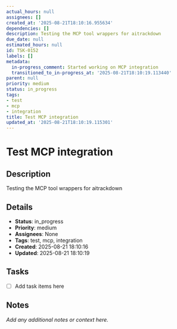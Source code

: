 ```yaml
---
actual_hours: null
assignees: []
created_at: '2025-08-21T18:10:16.955634'
dependencies: []
description: Testing the MCP tool wrappers for aitrackdown
due_date: null
estimated_hours: null
id: TSK-0152
labels: []
metadata:
  in-progress_comment: Started working on MCP integration
  transitioned_to_in-progress_at: '2025-08-21T18:10:19.113440'
parent: null
priority: medium
status: in_progress
tags:
- test
- mcp
- integration
title: Test MCP integration
updated_at: '2025-08-21T18:10:19.115301'
---
```


# Test MCP integration

## Description
Testing the MCP tool wrappers for aitrackdown

## Details
- **Status**: in_progress
- **Priority**: medium
- **Assignees**: None
- **Tags**: test, mcp, integration
- **Created**: 2025-08-21 18:10:16
- **Updated**: 2025-08-21 18:10:19

## Tasks
- [ ] Add task items here

## Notes
_Add any additional notes or context here._
